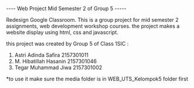 ---- Web Project Mid Semester 2 of Group 5 -----

Redesign Google Classroom.
This is a group project for mid semester 2 assignments, web development workshop courses.
the project makes a website display using html, css and javascript.

this project was created by Group 5 of Class 1SIC :
1. Astri Adinda Safira      2157301011
2. M. Hibatillah Hasanin    2157301046
3. Tegar Muhammad Jiwa      2157301002

*to use it make sure the media folder is in WEB_UTS_Kelompok5 folder first